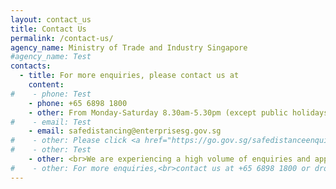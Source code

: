 ```yaml
---
layout: contact_us
title: Contact Us
permalink: /contact-us/
agency_name: Ministry of Trade and Industry Singapore
#agency_name: Test
contacts:
  - title: For more enquiries, please contact us at
    content:
#    - phone: Test
    - phone: +65 6898 1800
    - other: From Monday-Saturday 8.30am-5.30pm (except public holidays)
#    - email: Test
    - email: safedistancing@enterprisesg.gov.sg
#    - other: Please click <a href="https://go.gov.sg/safedistanceenquiry" target="_blank">here</a> for any enquiries.
#    - other: Test 
    - other: <br>We are experiencing a high volume of enquiries and appreciate your understanding and patience. Kindly refrain from submitting duplicate applications to avoid further delays.  
#    - other: For more enquiries,<br>contact us at +65 6898 1800 or drop us an email at safedistancing@enterprisesg.gov.sg   
---
```

